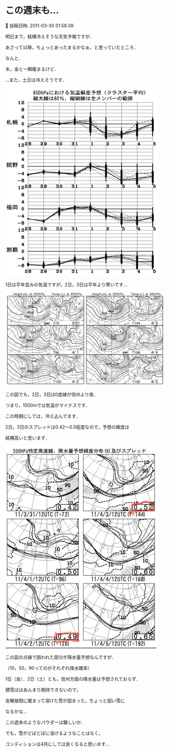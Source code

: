 # この週末も…

📅 投稿日時: 2011-03-30 01:58:39

明日まで，結構冷えそうな天気予報ですが．





あさって以降，ちょっとあったまるかなぁ，と思っていたところ．





なんと．


木，金と一瞬暖まるけど．


…また，土日は冷えそうです．




![cb01794da1a27658d7b330bb4f29cc99.jpg](images/cb01794da1a27658d7b330bb4f29cc99.jpg)




1日は平年並みの気温ですが，2日，3日は平年より寒いです…










![143a75477c5ca044f0db7f091a87eeb5.jpg](images/143a75477c5ca044f0db7f091a87eeb5.jpg)




この図でも，2日，3日は0度線が信州より南．


つまり，1500mでは気温がマイナスです．


この時期にしては，冷え込んでます．








2日，3日のスプレッドは0.42～0.5程度なので，予想の確度は


結構高いと思います．




![1363b037865123c871e360515332a3c6.jpg](images/1363b037865123c871e360515332a3c6.jpg)




この図の点線で囲われた部分が降水量予想なんですが．


（10，50，90ってのがそれぞれ降水確率）


1日（金）．2日（土）とも，信州方面の降水量は予想されておらず．


積雪ははあんまり期待できないので，


金曜昼間に暖まって溶けた雪が固まった，ちょっと固い雪に


なるかな…





この週末のようなパウダーは難しいか．





でも，雪がどぼどぼに溶けるようなことはなく，


コンディションは4月にしては良くなると思います…
